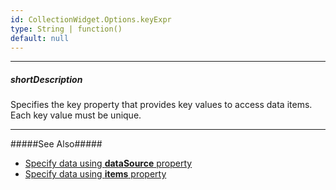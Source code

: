 ```yaml
---
id: CollectionWidget.Options.keyExpr
type: String | function()
default: null
---
```

---
##### shortDescription
Specifies the key property that provides key values to access data items. Each key value must be unique.

---
#####See Also#####
- [Specify data using **dataSource** property](/api-reference/10%20UI%20Widgets/CollectionWidget/1%20Configuration/dataSource.md '{basewidgetpath}/Configuration/#dataSource')
- [Specify data using **items** property](/api-reference/10%20UI%20Components/CollectionWidget/1%20Configuration/items '{basewidgetpath}/Configuration/items/')
